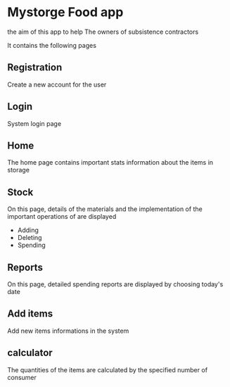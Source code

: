 # Mystorge Food app 
the aim of this app to help The owners of subsistence contractors
 
It contains the following pages

<h2>Registration</h2>
<p> Create a new account for the user </p>

<h2> Login</h2>
<p> System login page </p>

<h2> Home</h2>
<p>The home page contains important stats information about the items in storage</p>

<h2>Stock  </h2>
<p>  On this page, details of the materials and the implementation of the important operations of  are displayed</p>

<ul>
 <li> Adding</li>
 <li>Deleting </li>
 <li>Spending </li>
</ul>

 
<h2>Reports </h2>
<p> On this page, detailed spending reports are displayed by choosing today's date </p>

<h2>Add items </h2>
 <p>Add new items informations in the system  </p>


<h2> calculator</h2>
<p>The quantities of the items are calculated by the specified number of consumer </p>

